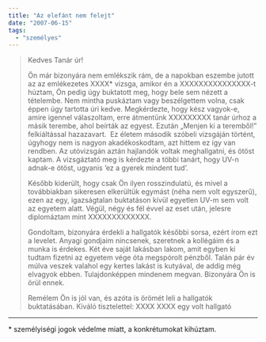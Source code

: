 ```yaml
---
title: "Az elefánt nem felejt"
date: "2007-06-15"
tags: 
  - "személyes"
---
```


> Kedves Tanár úr!
> 
> Ön már bizonyára nem emlékszik rám, de a napokban eszembe jutott az az emlékezetes XXXX* vizsga, amikor én a XXXXXXXXXXXXXXX-t húztam, Ön pedig úgy buktatott meg, hogy bele sem nézett a tételembe. Nem mintha puskáztam vagy beszélgettem volna, csak éppen úgy tartotta úri kedve. Megkérdezte, hogy kész vagyok-e, amire igennel válaszoltam, erre átmentünk XXXXXXXXX tanár úrhoz a másik terembe, ahol beírták az egyest. Ezután „Menjen ki a teremből!” felkiáltással hazazavart.  Ez életem második szóbeli vizsgáján történt, úgyhogy nem is nagyon akadékoskodtam, azt hittem ez így van rendben. Az utóvizsgán aztán hajlandók voltak meghallgatni, és ötöst kaptam. A vizsgáztató meg is kérdezte a többi tanárt, hogy UV-n adnak-e ötöst, ugyanis ’ez a gyerek mindent tud’.
> 
> Később kiderült, hogy csak Ön ilyen rosszindulatú, és mivel a továbbiakban sikeresen elkerültük egymást (néha nem volt egyszerű), ezen az egy, igazságtalan buktatáson kívül egyetlen UV-m sem volt az egyetem alatt. Végül, négy és fél évvel az eset után, jelesre diplomáztam mint XXXXXXXXXXXXX.
> 
> Gondoltam, bizonyára érdekli a hallgatók későbbi sorsa, ezért írom ezt a levelet. Anyagi gondjaim nincsenek, szeretnek a kollégáim és a munka is érdekes. Két éve saját lakásban lakom, amit egyben ki tudtam fizetni az egyetem vége óta megspórolt pénzből. Talán pár év múlva veszek valahol egy kertes lakást is kutyával, de addig még elvagyok ebben. Tulajdonképpen mindenem megvan. Bizonyára Ön is örül ennek.
> 
> Remélem Ön is jól van, és azóta is örömét leli a hallgatók buktatásában. Kiváló tisztelettel: XXXX XXXX egy volt hallgató
> 

* * *
 
\* személyiségi jogok védelme miatt, a konkrétumokat kihúztam.
